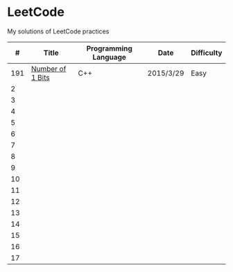 # LeetCode
My solutions of LeetCode practices  

| #     |                 Title                  | Programming Language  | Date       | Difficulty  |
| ----- | -------------------------------------- | --------------------- | ---------- | ----------- |
| 191   | [Number of 1 Bits](https://leetcode.com/problems/number-of-1-bits/)| C++                   | 2015/3/29  |  Easy       |
| 2   |                                        |                       |       |             |
| 3   |                                        |                       |       |             |
| 4   |                                        |                       |       |             |
| 5   |                                        |                       |       |             |
| 6   |                                        |                       |       |             |
| 7   |                                        |                       |       |             |
| 8   |                                        |                       |       |             |
| 9   |                                        |                       |       |             |
| 10  |                                        |                       |       |             |
| 11  |                                        |                       |       |             |
| 12  |                                        |                       |       |             |
| 13  |                                        |                       |       |             |
| 14  |                                        |                       |       |             |
| 15  |                                        |                       |       |             |
| 16  |                                        |                       |       |             |
| 17  |                                        |                       |       |             |
